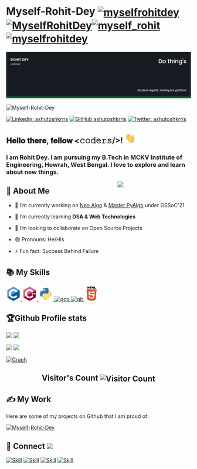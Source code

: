 # Myself-Rohit-Dey <a href="https://linkedin.com/in/myselfrohitdey" target="blank"><img align="center" src="https://cdn.jsdelivr.net/npm/simple-icons@3.0.1/icons/linkedin.svg" alt="myselfrohitdey" height="30" width="40" /></a><a href="https://twitter.com/MyselfRohitDey" target="blank"><img align="center" src="https://cdn.jsdelivr.net/npm/simple-icons@3.0.1/icons/twitter.svg" alt="MyselfRohitDey" height="30" width="40" /></a><a href="https://www.codechef.com/users/myself_rohit" target="blank"><img align="center" src="https://cdn.jsdelivr.net/npm/simple-icons@3.1.0/icons/codechef.svg" alt="myself_rohit" height="30" width="40" /></a><a href="https://www.hackerrank.com/myselfrohitdey" target="blank"><img align="center" src="https://cdn.jsdelivr.net/npm/simple-icons@3.0.1/icons/hackerrank.svg" alt="myselfrohitdey" height="30" width="40" /></a><!--<a href="https://dev.to/sagnik" target="blank"><img align="center" src="https://cdn.jsdelivr.net/npm/simple-icons@3.0.1/icons/dev-dot-to.svg" alt="sagnik" height="30" width="40" /></a><a href="https://kaggle.com/sagnikmitra" target="blank"><img align="center" src="https://cdn.jsdelivr.net/npm/simple-icons@3.0.1/icons/kaggle.svg" alt="sagnikmitra" height="30" width="40" /></a><a href="https://fb.com/sagnik.mitra.562" target="blank"><img align="center" src="https://cdn.jsdelivr.net/npm/simple-icons@3.0.1/icons/facebook.svg" alt="sagnik.mitra.562" height="30" width="40" /></a><a href="https://instagram.com/artimkingas" target="blank"><img align="center" src="https://cdn.jsdelivr.net/npm/simple-icons@3.0.1/icons/instagram.svg" alt="artimkingas" height="30" width="40" /></a><a href="https://medium.com/@sagnikmitra123" target="blank"><img align="center" src="https://cdn.jsdelivr.net/npm/simple-icons@3.0.1/icons/medium.svg" alt="@sagnikmitra123" height="30" width="40" /></a><a href="https://codeforces.com/profile/sagnikmitra" target="blank"><img align="center" src="https://cdn.jsdelivr.net/npm/simple-icons@3.0.1/icons/codeforces.svg" alt="sagnikmitra" height="30" width="40" /></a><a href="https://www.hackerearth.com/sagnikmitra" target="blank"><img align="center" src="https://cdn.jsdelivr.net/npm/simple-icons@3.0.1/icons/hackerearth.svg" alt="sagnikmitra" height="30" width="40" /></a>-->

![Rohit Dey's-cover](./cover-page.png)

<p align="left"> <img src="https://komarev.com/ghpvc/?username=Myself-Rohit-Dey&label=Views&color=blue&style=plastic" alt="Myself-Rohit-Dey" /> </p>

<!-- links to your social media accounts -->
[![Linkedin: ashutoshkrris](https://img.shields.io/badge/-RohitDey-blue?style=flat-square&logo=Linkedin&logoColor=white&link=https://www.linkedin.com/in/myselfrohitdey/)](https://www.linkedin.com/in/myselfrohitdey/)
[![GitHub ashutoshkrris](https://img.shields.io/github/followers/Myself-Rohit-Dey?label=follow&style=social)](https://github.com/Myself-Rohit-Dey)
[![Twitter: ashutoshkrris](https://img.shields.io/twitter/follow/MyselfRohitDey?style=social)](https://twitter.com/MyselfRohitDey)
<h2> 𝐇𝐞𝐥𝐥𝐨 𝐭𝐡𝐞𝐫𝐞, 𝐟𝐞𝐥𝐥𝐨𝐰 <𝚌𝚘𝚍𝚎𝚛𝚜/>! <img src="https://raw.githubusercontent.com/ABSphreak/ABSphreak/master/gifs/Hi.gif" width="30px"></h2>

<h3> I am Rohit Dey. I am pursuing my B.Tech in MCKV Institute of Engineering, Howrah, West Bengal. I love to explore and learn about new things.</h3>

<img align='right' src='https://user-images.githubusercontent.com/5713670/87202985-820dcb80-c2b6-11ea-9f56-7ec461c497c3.gif' width='200"'>

## 🧔 About Me

- 🔭 I’m currently working on [Neo Algo](https://github.com/TesseractCoding/NeoAlgo) & [Master PyAlgo](https://github.com/Developer-Student-Clubs-VSSUT-Burla/Master-PyAlgo) under GSSoC'21
<!--[CSS art gallary](https://github.com/salil-naik/css-art-gallary)-->

- 🌱 I’m currently learning **DSA & Web Technologies**

- 👯 I’m looking to collaborate on Open Source Projects

- 😄 Pronouns: He/His

- ⚡ Fun fact: Success Behind Failure


## 📚 My Skills
 <p align = "left">
 <a href="https://www.cprogramming.com/" target="_blank"> <img src="https://raw.githubusercontent.com/devicons/devicon/master/icons/c/c-original.svg" alt="c" width="40" height="40"/> </a>
 <a href="https://www.w3schools.com/cpp/" target="_blank"> <img src="https://raw.githubusercontent.com/devicons/devicon/master/icons/cplusplus/cplusplus-original.svg" alt="cplusplus" width="40" height="40"/> </a>
 <a href="https://www.python.org" target="_blank"> <img src="https://raw.githubusercontent.com/devicons/devicon/master/icons/python/python-original.svg" alt="python" width="40" height="40"/> </a>
 <a href="https://cloud.google.com" target="_blank"> <img src="https://www.vectorlogo.zone/logos/google_cloud/google_cloud-icon.svg" alt="gcp" width="40" height="40"/> </a> 
 <a href="https://git-scm.com/" target="_blank"> <img src="https://www.vectorlogo.zone/logos/git-scm/git-scm-icon.svg" alt="git" width="40" height="40"/> </a> 
 <a href="https://www.w3.org/html/" target="_blank"> <img src="https://raw.githubusercontent.com/devicons/devicon/master/icons/html5/html5-original-wordmark.svg" alt="html5" width="40" height="40"/> </a>
 </p>
<!--
![Skill](https://img.shields.io/badge/HTML5-E34F26?style=for-the-badge&logo=html5&logoColor=white)
![Skill](https://img.shields.io/badge/Google_Cloud-4285F4?style=for-the-badge&logo=google-cloud&logoColor=white)
![Skill](https://img.shields.io/badge/CSS3-1572B6?style=for-the-badge&logo=css3&logoColor=white)
![Skill](https://img.shields.io/badge/JavaScript-323330?style=for-the-badge&logo=javascript&logoColor=F7DF1E)
![Skill](https://img.shields.io/badge/Node.js-43853D?style=for-the-badge&logo=node.js&logoColor=white)
![Skill](https://img.shields.io/badge/npm-CB3837?style=for-the-badge&logo=npm&logoColor=white)
![Skill](https://img.shields.io/badge/Yarn-2C8EBB?style=for-the-badge&logo=yarn&logoColor=white)
![Skill](https://img.shields.io/badge/Express.js-000000?style=for-the-badge&logo=express&logoColor=white)
![Skill](https://img.shields.io/badge/Sass-CC6699?style=for-the-badge&logo=sass&logoColor=white)
![Skill](https://img.shields.io/badge/Java-ED8B00?style=for-the-badge&logo=java&logoColor=white)
![Skill](https://img.shields.io/badge/Markdown-000000?style=for-the-badge&logo=markdown&logoColor=white)
![Skill](https://img.shields.io/badge/React-20232A?style=for-the-badge&logo=react&logoColor=61DAFB)
![Skill](https://img.shields.io/badge/React_Native-20232A?style=for-the-badge&logo=react&logoColor=61DAFB)
![Skill](https://img.shields.io/badge/Bootstrap-563D7C?style=for-the-badge&logo=bootstrap&logoColor=white)
![Skill](https://img.shields.io/badge/styled--components-DB7093?style=for-the-badge&logo=styled-components&logoColor=white)
![Skill](https://img.shields.io/badge/Material--UI-0081CB?style=for-the-badge&logo=material-ui&logoColor=white)
![Skill](https://img.shields.io/badge/React_Router-CA4245?style=for-the-badge&logo=react-router&logoColor=white)
![Skill](https://img.shields.io/badge/jQuery-0769AD?style=for-the-badge&logo=jquery&logoColor=white)
![Skill](https://img.shields.io/badge/Netlify-00C7B7?style=for-the-badge&logo=netlify&logoColor=white)
![Skill](https://img.shields.io/badge/Heroku-430098?style=for-the-badge&logo=heroku&logoColor=white)
![Skill](https://img.shields.io/badge/firebase-ffca28?style=for-the-badge&logo=firebase&logoColor=white)
![Skill](https://img.shields.io/badge/Git-F05032?style=for-the-badge&logo=git&logoColor=white)
![Skill](https://img.shields.io/badge/next.js-000000?style=for-the-badge&logo=next.js&logoColor=white)
![Skill](https://img.shields.io/badge/Postman-FF6C37?style=for-the-badge&logo=Postman&logoColor=white)
![Skill](https://img.shields.io/badge/Visual_Studio_Code-0078D4?style=for-the-badge&logo=visual%20studio%20code&logoColor=white)
![Skill](https://img.shields.io/badge/Microsoft_Office-D83B01?style=for-the-badge&logo=microsoft-office&logoColor=white)
-->

## 🏆Github Profile stats
<p align = "left">
  <a href="https://github.com/Myself-Rohit-Dey">
  <img  src = "https://github-readme-stats.vercel.app/api?username=Myself-Rohit-Dey&show_icons=true&theme=blue-green&line_height=27"></a>
  <a href="https://github.com/Myself-Rohit-Dey">
  <img  src="https://github-readme-stats.vercel.app/api/top-langs/?username=Myself-Rohit-Dey&layout=compact&show_icons=true&theme=blue-green&line_height=0"/></a>
</p>
<!--
[![Trophy](https://github-profile-trophy.vercel.app/?username=Myself-Rohit-Dey&theme=monokai&row=1&no-frame=true&no-bg=true)](https://github.com/Myself-Rohit-Dey/Myself-Rohit-Dey)
[![contributions](https://github-readme-streak-stats.herokuapp.com/?user=Myself-Rohit-Dey&theme=radical&show_icons=true)](https://github.com/Myself-Rohit-Dey/Myself-Rohit-Dey)
-->
<p align="left">
  <a href="https://github.com/Myself-Rohit-Dey">
  <img  src = "https://github-readme-streak-stats.herokuapp.com/?user=Myself-Rohit-Dey&layout=compact&theme=blue-green&show_icons=true" width="450px"></a>
  <a href="https://github.com/Myself-Rohit-Dey">
  <img  src="https://github-profile-trophy.vercel.app/?username=Myself-Rohit-Dey&layout=compact&theme=monokai&row=1&no-frame=true&no-bg=true" width="490px"/></a>
</p>

[![Graph](https://activity-graph.herokuapp.com/graph?username=Myself-Rohit-Dey&theme=redical)](https://github.com/Myself-Rohit-Dey/Myself-Rohit-Dey)

<h2 align="center">Visitor's Count <img align="center" src="https://profile-counter.glitch.me/Myself-Rohit-Dey/count.svg" alt="Visitor Count" /></h2>

## ✍ My Work
<!--
[![Rohit Dey's GitHub stats](https://github-readme-stats.vercel.app/api?username=Myself-Rohit-Dey&show_icons=true&theme=blue-green)](https://github.com/Myself-Rohit-Dey)
-->
Here are some of my projects on Github that I am proud of:

[![Myself-Rohit-Dey](https://github-readme-stats.vercel.app/api/pin/?username=Myself-Rohit-Dey&repo=Myself-Rohit-Dey&show_icons=true&theme=blue-green)](https://github.com/Myself-Rohit-Dey/Myself-Rohit-Dey)

## 🤝 Connect <img src="https://media0.giphy.com/media/jqNPzdTTxQfOgOqpO4/source.gif" width="30">

[![Skill](https://img.shields.io/badge/LinkedIn-0077B5?style=for-the-badge&logo=linkedin&logoColor=white)](https://www.linkedin.com/in/myselfrohitdey/)
[![Skill](https://img.shields.io/badge/Instagram-E4405F?style=for-the-badge&logo=instagram&logoColor=white)](https://www.instagram.com/roni_xtreeem/)
[![Skill](https://img.shields.io/badge/GitHub-100000?style=for-the-badge&logo=github&logoColor=white)](https://github.com/Myself-Rohit-Dey)
[![Skill](https://img.shields.io/badge/Twitter-1DA1F2?style=for-the-badge&logo=twitter&logoColor=white)](https://twitter.com/MyselfRohitDey)
<!--
<hr>
## 🤝 Connect
[![Twitter](./icons/twitter.svg)](https://twitter.com/__salil_naik__) &nbsp;&nbsp;&nbsp;
[![LinkedIn](./icons/linkedin.svg)](https://www.linkedin.com/in/rohit-dey-588591201/) &nbsp;&nbsp;&nbsp;
[![Instagram](./icons/instagram.svg)](https://www.instagram.com/roni_xtreeem/) &nbsp;&nbsp;&nbsp;
[![Email](./icons/email.svg)](mailto:myselfrohitdey@gmail.com)
[![Medium](./icons/medium.svg)](https://medium.com/@salil.naik27) &nbsp;&nbsp;&nbsp;
[![Dev](./icons/dev.svg)](https://dev.to/salilnaik) &nbsp;&nbsp;&nbsp;
[![Codepen](./icons/codepen.svg)](https://codepen.io/salilnaik) &nbsp;&nbsp;&nbsp;
-->

